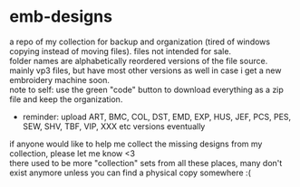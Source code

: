 # emb-designs
a repo of my collection for backup and organization (tired of windows copying instead of moving files).
files not intended for sale.<br/>
folder names are alphabetically reordered versions of the file source.<br/>
mainly vp3 files, but have most other versions as well in case i get a new embroidery machine soon.<br/>
note to self: use the green "code" button to download everything as a zip file and keep the organization.<br/>

* reminder: upload ART, BMC, COL, DST, EMD, EXP, HUS, JEF, PCS, PES, SEW, SHV, TBF, VIP, XXX etc versions eventually

if anyone would like to help me collect the missing designs from my collection, please let me know <3<br/>
there used to be more "collection" sets from all these places, many don't exist anymore unless you can find a physical copy somewhere :(
